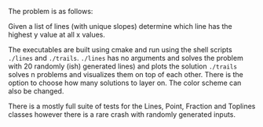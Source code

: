 The problem is as follows: 

Given a list of lines (with unique slopes) determine which line has the highest y value at all x values. 

The executables are built using cmake and run using the shell scripts `./lines` and `./trails`. `./lines` has no arguments and solves the problem with 20 randomly (ish) generated lines) and plots the solution
`./trails` solves n problems and visualizes them on top of each other. There is the option to choose how many solutions to layer on. The color scheme can also be changed. 

There is a mostly full suite of tests for the Lines, Point, Fraction and Toplines classes however there is a rare crash with randomly generated inputs. 
